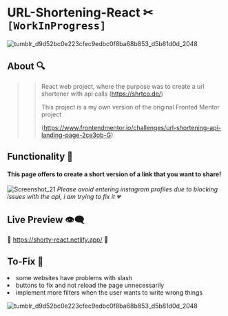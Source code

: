 # URL-Shortening-React ✂ `[WorkInProgress]`
![tumblr_d9d52bc0e223cfec9edbc0f8ba68b853_d5b81d0d_2048](https://user-images.githubusercontent.com/72955349/200477927-193e4d31-a67b-416b-b5eb-d317c433e981.png)

## About 🔍

>>React web project, where the purpose was to create a url shortener with api calls (https://shrtco.de/) </p>
>>This project is a my own version of the original Fronted Mentor project </p> (https://www.frontendmentor.io/challenges/url-shortening-api-landing-page-2ce3ob-G)

## Functionality 🌈
<h4> This page offers to create a short version of a link that you want to share! </h4>

![Screenshot_21](https://user-images.githubusercontent.com/72955349/200478925-cc4697d9-d7d5-4cf8-901e-c782235f6f5c.png)
<i> Please avoid entering instagram profiles due to blocking issues with the api, i am trying to fix it 💔 </i>

## Live Preview 👁‍🗨
🌌 https://shorty-react.netlify.app/ 🌌

## To-Fix 🔧
<li> some websites have problems with slash </li>
<li> buttons to fix and not reload the page unnecessarily </li>
<li> implement more filters when the user wants to write wrong things </li>

![tumblr_d9d52bc0e223cfec9edbc0f8ba68b853_d5b81d0d_2048](https://user-images.githubusercontent.com/72955349/200477927-193e4d31-a67b-416b-b5eb-d317c433e981.png)
